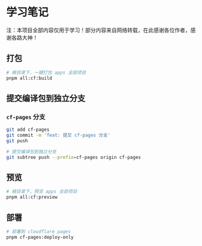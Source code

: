 # 学习笔记

注：本项目全部内容仅用于学习！部分内容来自网络转载，在此感谢各位作者，感谢各路大神！

## 打包

```sh
# 根目录下，一键打包 apps 全部项目
pnpm all:cf:build
```

## 提交编译包到独立分支

### `cf-pages` 分支

```sh
git add cf-pages
git commit -m 'feat: 提交 cf-pages 分支'
git push

# 提交编译包到独立分支
git subtree push --prefix=cf-pages origin cf-pages
```


## 预览

```sh
# 根目录下，预览 apps 全部项目
pnpm all:cf:preview
```

## 部署

```sh
# 部署到 cloudflare pages
pnpm cf-pages:deploy-only
```